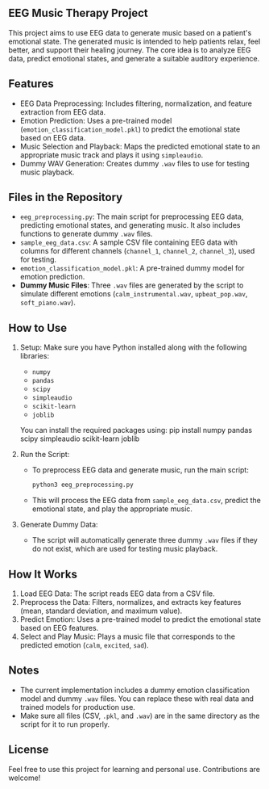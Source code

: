 ## EEG Music Therapy Project

This project aims to use EEG data to generate music based on a patient's emotional state. The generated music is intended to help patients relax, feel better, and support their healing journey. The core idea is to analyze EEG data, predict emotional states, and generate a suitable auditory experience.

## Features

- EEG Data Preprocessing: Includes filtering, normalization, and feature extraction from EEG data.
- Emotion Prediction: Uses a pre-trained model (`emotion_classification_model.pkl`) to predict the emotional state based on EEG data.
- Music Selection and Playback: Maps the predicted emotional state to an appropriate music track and plays it using `simpleaudio`.
- Dummy WAV Generation: Creates dummy `.wav` files to use for testing music playback.

## Files in the Repository

- `eeg_preprocessing.py`: The main script for preprocessing EEG data, predicting emotional states, and generating music. It also includes functions to generate dummy `.wav` files.
- `sample_eeg_data.csv`: A sample CSV file containing EEG data with columns for different channels (`channel_1`, `channel_2`, `channel_3`), used for testing.
- `emotion_classification_model.pkl`: A pre-trained dummy model for emotion prediction.
- **Dummy Music Files**: Three `.wav` files are generated by the script to simulate different emotions (`calm_instrumental.wav`, `upbeat_pop.wav`, `soft_piano.wav`).

## How to Use

1. Setup: Make sure you have Python installed along with the following libraries:

   - `numpy`
   - `pandas`
   - `scipy`
   - `simpleaudio`
   - `scikit-learn`
   - `joblib`

   You can install the required packages using:
   pip install numpy pandas scipy simpleaudio scikit-learn joblib
   

2. Run the Script:

   - To preprocess EEG data and generate music, run the main script:
     ```sh
     python3 eeg_preprocessing.py
     ```
   - This will process the EEG data from `sample_eeg_data.csv`, predict the emotional state, and play the appropriate music.

3. Generate Dummy Data:

   - The script will automatically generate three dummy `.wav` files if they do not exist, which are used for testing music playback.

## How It Works

1. Load EEG Data: The script reads EEG data from a CSV file.
2. Preprocess the Data: Filters, normalizes, and extracts key features (mean, standard deviation, and maximum value).
3. Predict Emotion: Uses a pre-trained model to predict the emotional state based on EEG features.
4. Select and Play Music: Plays a music file that corresponds to the predicted emotion (`calm`, `excited`, `sad`).

## Notes

- The current implementation includes a dummy emotion classification model and dummy `.wav` files. You can replace these with real data and trained models for production use.
- Make sure all files (CSV, `.pkl`, and `.wav`) are in the same directory as the script for it to run properly.

## License

 Feel free to use this project for learning and personal use. Contributions are welcome!

